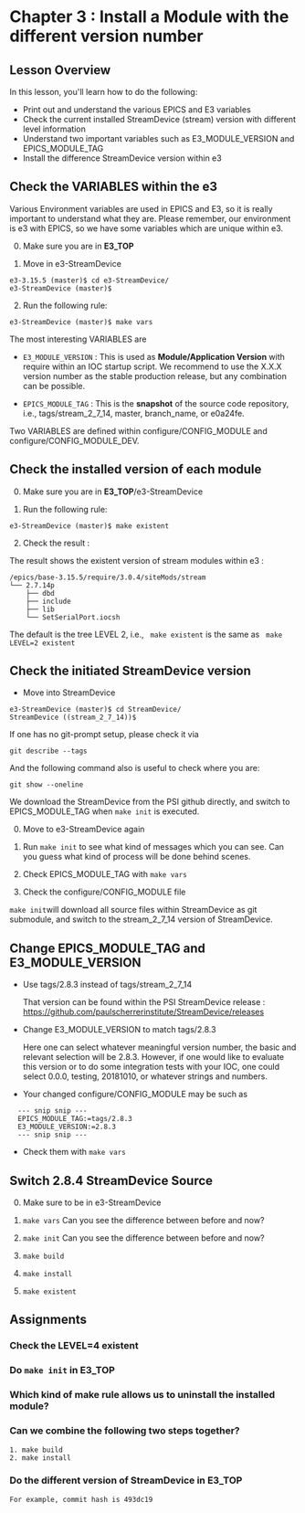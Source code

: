 # Chapter 3 : Install a Module with the different version number

## Lesson Overview

In this lesson, you'll learn how to do the following:
* Print out and understand the various EPICS and E3 variables
* Check the current installed StreamDevice (stream) version with different level information
* Understand two important variables such as E3_MODULE_VERSION and EPICS_MODULE_TAG
* Install the difference StreamDevice version within e3


## Check the VARIABLES within the e3

Various Environment variables are used in EPICS and E3, so it is really important to understand what they are. Please remember, our environment is e3 with EPICS, so we have some variables which are unique within e3.


0. Make sure you are in **E3_TOP**

1. Move in e3-StreamDevice

```
e3-3.15.5 (master)$ cd e3-StreamDevice/
e3-StreamDevice (master)$ 
```

2. Run the following rule:

```
e3-StreamDevice (master)$ make vars
```

The most interesting VARIABLES are

* ```E3_MODULE_VERSION``` : This is used as **Module/Application Version** with require within an IOC startup script. We recommend to use the X.X.X version number as the stable production release, but any combination can be possible. 

* ```EPICS_MODULE_TAG``` : This is the **snapshot** of the source code repository, i.e., tags/stream_2_7_14, master, branch_name, or e0a24fe.

Two VARIABLES are defined within configure/CONFIG_MODULE and configure/CONFIG_MODULE_DEV.


## Check the installed version of each module

0. Make sure you are in **E3_TOP**/e3-StreamDevice

1. Run the following rule:

```
e3-StreamDevice (master)$ make existent
```

2. Check the result :

The result shows the existent version of stream modules within e3 :
   
```
/epics/base-3.15.5/require/3.0.4/siteMods/stream
└── 2.7.14p
    ├── dbd
    ├── include
    ├── lib
    └── SetSerialPort.iocsh
```

The default is the tree LEVEL 2, i.e., ``` make existent``` is the same as
``` make LEVEL=2 existent```


## Check the initiated StreamDevice version

* Move into StreamDevice

```
e3-StreamDevice (master)$ cd StreamDevice/
StreamDevice ((stream_2_7_14))$ 
```
If one has no git-prompt setup, please check it via

```
git describe --tags
```

And the following command also is useful to check where you are:

```
git show --oneline 
```

We download the StreamDevice from the PSI github directly, and switch to EPICS_MODULE_TAG when ```make init``` is executed.

0. Move to e3-StreamDevice again

1. Run ```make init``` to see what kind of messages which you can see. Can you guess what kind of process will be done behind scenes. 

2. Check  EPICS_MODULE_TAG with ```make vars```

3. Check the configure/CONFIG_MODULE file

```make init```will download all source files within StreamDevice as git submodule, and switch to the stream_2_7_14 version of StreamDevice.



## Change EPICS_MODULE_TAG and E3_MODULE_VERSION

* Use tags/2.8.3 instead of tags/stream_2_7_14

  That version can be found within the PSI StreamDevice release :
  https://github.com/paulscherrerinstitute/StreamDevice/releases

* Change E3_MODULE_VERSION to match tags/2.8.3

  Here one can select whatever meaningful version number, the basic and
  relevant selection will be 2.8.3. However, if one would like to evaluate
  this version or to do some integration tests with your IOC, one could select
  0.0.0, testing, 20181010, or whatever strings and numbers.
  
* Your changed configure/CONFIG_MODULE may be such as
```
  --- snip snip ---
  EPICS_MODULE_TAG:=tags/2.8.3 
  E3_MODULE_VERSION:=2.8.3
  --- snip snip ---
```

* Check them with ```make vars```


## Switch 2.8.4 StreamDevice Source

0. Make sure to be in e3-StreamDevice
1. ```make vars```
   Can you see the difference between before and now?
   
2. ```make init```
   Can you see the difference between before and now?
   
3. ```make build```

4. ```make install```

5. ```make existent```



## Assignments

### Check the LEVEL=4 existent

### Do ```make init``` in **E3_TOP**

### Which kind of make rule allows us to uninstall the installed module?

### Can we combine the following two steps together? 
    1. make build
    2. make install
	
### Do the different version of StreamDevice in **E3_TOP**
    For example, commit hash is 493dc19
	
	
